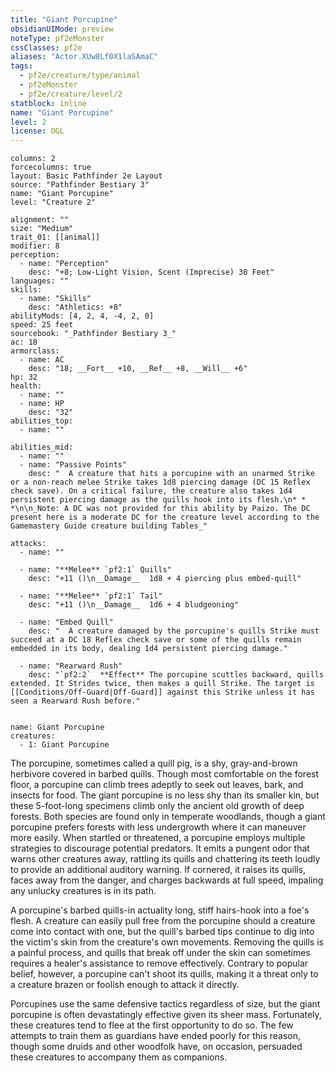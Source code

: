 ```yaml
---
title: "Giant Porcupine"
obsidianUIMode: preview
noteType: pf2eMonster
cssClasses: pf2e
aliases: "Actor.XUw8Lf0X1laSAmaC" 
tags:
  - pf2e/creature/type/animal
  - pf2eMonster
  - pf2e/creature/level/2
statblock: inline
name: "Giant Porcupine"
level: 2
license: OGL
---
```


```statblock
columns: 2
forcecolumns: true
layout: Basic Pathfinder 2e Layout
source: "Pathfinder Bestiary 3"
name: "Giant Porcupine"
level: "Creature 2"

alignment: ""
size: "Medium"
trait_01: [[animal]]
modifier: 8
perception:
  - name: "Perception"
    desc: "+8; Low-Light Vision, Scent (Imprecise) 30 Feet"
languages: ""
skills:
  - name: "Skills"
    desc: "Athletics: +8"
abilityMods: [4, 2, 4, -4, 2, 0]
speed: 25 feet
sourcebook: "_Pathfinder Bestiary 3_"
ac: 18
armorclass:
  - name: AC
    desc: "18; __Fort__ +10, __Ref__ +8, __Will__ +6"
hp: 32
health:
  - name: ""
  - name: HP
    desc: "32"
abilities_top:
  - name: ""

abilities_mid:
  - name: ""
  - name: "Passive Points"
    desc: "  A creature that hits a porcupine with an unarmed Strike or a non-reach melee Strike takes 1d8 piercing damage (DC 15 Reflex check save). On a critical failure, the creature also takes 1d4 persistent piercing damage as the quills hook into its flesh.\n* * *\n\n_Note: A DC was not provided for this ability by Paizo. The DC present here is a moderate DC for the creature level according to the Gamemastery Guide creature building Tables_"

attacks:
  - name: ""

  - name: "**Melee** `pf2:1` Quills"
    desc: "+11 ()\n__Damage__  1d8 + 4 piercing plus embed-quill"

  - name: "**Melee** `pf2:1` Tail"
    desc: "+11 ()\n__Damage__  1d6 + 4 bludgeoning"

  - name: "Embed Quill"
    desc: "  A creature damaged by the porcupine's quills Strike must succeed at a DC 18 Reflex check save or some of the quills remain embedded in its body, dealing 1d4 persistent piercing damage."

  - name: "Rearward Rush"
    desc: "`pf2:2`  **Effect** The porcupine scuttles backward, quills extended. It Strides twice, then makes a quill Strike. The target is [[Conditions/Off-Guard|Off-Guard]] against this Strike unless it has seen a Rearward Rush before."
 
```

```encounter-table
name: Giant Porcupine
creatures:
  - 1: Giant Porcupine
```



The porcupine, sometimes called a quill pig, is a shy, gray-and-brown herbivore covered in barbed quills. Though most comfortable on the forest floor, a porcupine can climb trees adeptly to seek out leaves, bark, and insects for food. The giant porcupine is no less shy than its smaller kin, but these 5-foot-long specimens climb only the ancient old growth of deep forests. Both species are found only in temperate woodlands, though a giant porcupine prefers forests with less undergrowth where it can maneuver more easily. When startled or threatened, a porcupine employs multiple strategies to discourage potential predators. It emits a pungent odor that warns other creatures away, rattling its quills and chattering its teeth loudly to provide an additional auditory warning. If cornered, it raises its quills, faces away from the danger, and charges backwards at full speed, impaling any unlucky creatures is in its path.

A porcupine's barbed quills-in actuality long, stiff hairs-hook into a foe's flesh. A creature can easily pull free from the porcupine should a creature come into contact with one, but the quill's barbed tips continue to dig into the victim's skin from the creature's own movements. Removing the quills is a painful process, and quills that break off under the skin can sometimes requires a healer's assistance to remove effectively. Contrary to popular belief, however, a porcupine can't shoot its quills, making it a threat only to a creature brazen or foolish enough to attack it directly.

Porcupines use the same defensive tactics regardless of size, but the giant porcupine is often devastatingly effective given its sheer mass. Fortunately, these creatures tend to flee at the first opportunity to do so. The few attempts to train them as guardians have ended poorly for this reason, though some druids and other woodfolk have, on occasion, persuaded these creatures to accompany them as companions.

